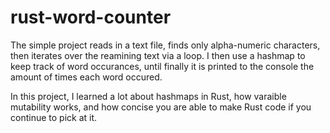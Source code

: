 # rust-word-counter
The simple project reads in a text file, finds only alpha-numeric characters, then iterates over the reamining text via a loop. 
I then use a hashmap to keep track of word occurances, until finally it is printed to the console the amount of times each word occured.

In this project, I learned a lot about hashmaps in Rust, how varaible mutability works, and how concise you are able to make Rust code
if you continue to pick at it.
